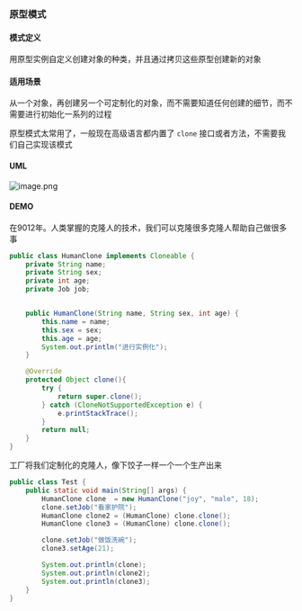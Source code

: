 ### 原型模式
#### 模式定义
用原型实例自定义创建对象的种类，并且通过拷贝这些原型创建新的对象
#### 适用场景
从一个对象，再创建另一个可定制化的对象，而不需要知道任何创建的细节，而不需要进行初始化一系列的过程

原型模式太常用了，一般现在高级语言都内置了 `clone` 接口或者方法，不需要我们自己实现该模式
#### UML
![image.png](http://img.masterjoy.top/20190923/192d51c2c2af5ef191964160ff056955.png)
#### DEMO
在9012年。人类掌握的克隆人的技术，我们可以克隆很多克隆人帮助自己做很多事
```java
public class HumanClone implements Cloneable {
    private String name;
    private String sex;
    private int age;
    private Job job;


    public HumanClone(String name, String sex, int age) {
        this.name = name;
        this.sex = sex;
        this.age = age;
        System.out.println("进行实例化");
    }

    @Override
    protected Object clone(){
        try {
            return super.clone();
        } catch (CloneNotSupportedException e) {
            e.printStackTrace();
        }
        return null;
    }
}
```
工厂将我们定制化的克隆人，像下饺子一样一个一个生产出来
```java
public class Test {
    public static void main(String[] args) {
        HumanClone clone  = new HumanClone("joy", "male", 18);
        clone.setJob("看家护院");
        HumanClone clone2 = (HumanClone) clone.clone();
        HumanClone clone3 = (HumanClone) clone.clone();

        clone.setJob("做饭洗碗");
        clone3.setAge(21);

        System.out.println(clone);
        System.out.println(clone2);
        System.out.println(clone3);
    }
}
```